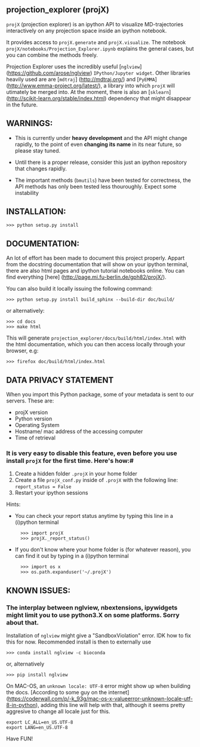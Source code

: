 ## projection_explorer (projX)

`projX` (projection explorer) is an ipython API to visualize MD-trajectories interactively on any projection space inside an ipython notebook. 

It provides access to `projX.generate` and `projX.visualize`. The notebook `projX/notebooks/Projection_Explorer.ipynb` explains the general cases, but you can combine the methods freely.

Projection Explorer uses the incredibly useful  [``nglview``] (https://github.com/arose/nglview) `IPython/Jupyter widget`.
Other libraries heavily used are are [`mdtraj`] (http://mdtraj.org/) and [`PyEMMA`] (http://www.emma-project.org/latest/), a library into which `projX` will utimately be merged into. At the moment, there is also an [`sklearn`] (http://scikit-learn.org/stable/index.html)  dependency that might disappear in the future.

## WARNINGS:
* This is currently under **heavy development** and the API might change rapidly, to the point 
of even **changing its name** in its near future, so please stay tuned.

* Until there is a proper release, consider this just an ipython repository that changes 
  rapidly.

* The important methods (`bmutils`) have been tested for correctness, 
the API methods has only been tested less thouroughly. Expect some instability
 

## INSTALLATION:
    
    >>> python setup.py install
    
## DOCUMENTATION:
An lot of effort has been made to document this project properly. Appart from the docstring documentation that will show on 
your ipython terminal, there are also html pages and ipython tutorial notebooks online. 
You can find everything [here] (http://page.mi.fu-berlin.de/gph82/projX/). 

You can also build it locally issuing the following command:

    >>> python setup.py install build_sphinx --build-dir doc/build/
    
or alternatively:

    >>> cd docs
    >>> make html

This will generate `projection_explorer/docs/build/html/index.html` with the html documentation, which you can then access locally through 
your browser, e.g:

    >>> firefox doc/build/html/index.html



## DATA PRIVACY STATEMENT 

When you import this Python package, some of your metadata is sent to our servers. These are:

* projX version
* Python version
* Operating System
* Hostname/ mac address of the accessing computer
* Time of retrieval

### It is very easy to disable this feature, even before you use install `projX` for the first time. Here's how:#

 1. Create a hidden folder `.projX` in your home folder 
 2. Create a file `projX_conf.py` inside of `.projX` with the following line:
    `report_status = False`        
 3. Restart your ipython sessions
 
Hints:

* You can check your report status anytime by typing this line in a (i)python terminal

        >>> import projX
        >>> projX._report_status()
    
* If you don't know where your home folder is (for whatever reason), you can find it out by typing in a (i)python terminal
    
        >>> import os x    
        >>> os.path.expanduser('~/.projX')

## KNOWN ISSUES:
 
### The interplay between nglview, nbextensions, ipywidgets might limit you to use python3.X on some platforms. Sorry about that.

Installation of `nglview` might give a "SandboxViolation" error. IDK how to 
 fix this for now. Recommended install is then to externally use 
    
    >>> conda install nglview -c bioconda

or, alternatively
  
    >>> pip install nglview
    
On MAC-OS, an `unknown locale: UTF-8` error might show up when building the docs. [According 
to some guy on the internet] (https://coderwall.com/p/-k_93g/mac-os-x-valueerror-unknown-locale-utf-8-in-python), adding this line will help with that, although it seems pretty aggresive
to change all locale just for this.

    export LC_ALL=en_US.UTF-8
    export LANG=en_US.UTF-8
 
Have FUN!

